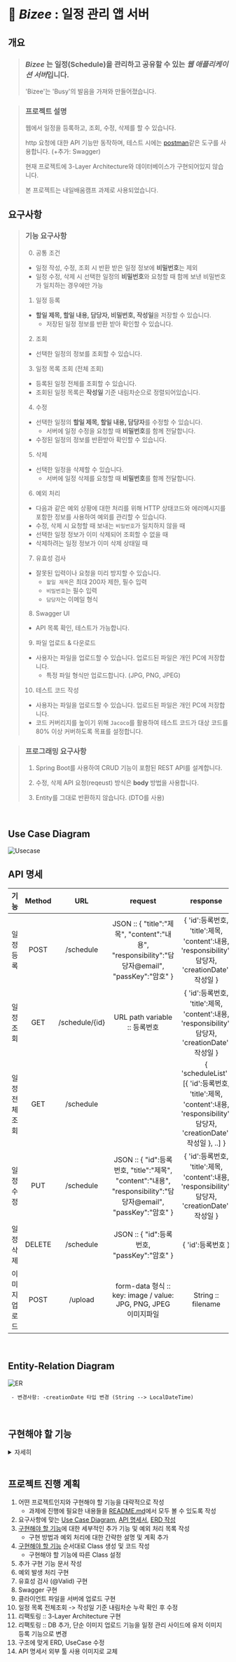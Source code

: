 # 🥣 _Bizee_ : 일정 관리 앱 서버

## 개요

> ### _**Bizee**_ 는 일정(Schedule)을 관리하고 공유할 수 있는 *웹 애플리케이션 서버*입니다.
> 
> 'Bizee'는 'Busy'의 발음을 가져와 만들어졌습니다.
> 

> ### 프로젝트 설명
> 웹에서 일정을 등록하고, 조회, 수정, 삭제를 할 수 있습니다.
>
> http 요청에 대한 API 기능만 동작하며, 테스트 시에는 [postman](https://web.postman.co/)같은 도구를 사용합니다. (+추가: Swagger)
> 
> 현재 프로젝트에 3-Layer Architecture와 데이터베이스가 구현되어있지 않습니다.
> 
> 본 프로젝트는 내일배움캠프 과제로 사용되었습니다.
> 
## 요구사항

> ### 기능 요구사항
> 0. 공통 조건
>   - 일정 작성, 수정, 조회 시 반환 받은 일정 정보에 **비밀번호**는 제외
>   - 일정 수정, 삭제 시 선택한 일정의 **비밀번호**와 요청할 때 함께 보낸 비밀번호가 일치하는 경우에만 가능
> 
> 
> 1. 일정 등록
>   - **할일 제목, 할일 내용, 담당자, 비밀번호, 작성일**을 저장할 수 있습니다.
>       - 저장된 일정 정보를 반환 받아 확인할 수 있습니다.
>
> 
> 2. 조회 
>   - 선택한 일정의 정보를 조회할 수 있습니다.
> 
> 
> 3. 일정 목록 조회 (전체 조회)
>   - 등록된 일정 전체를 조회할 수 있습니다.
>   - 조회된 일정 목록은 **작성일** 기준 내림차순으로 정렬되어있습니다.
> 
> 
> 4. 수정
>   - 선택한 일정의 **할일 제목, 할일 내용, 담당자**를 수정할 수 있습니다.
>     - 서버에 일정 수정을 요청할 때 **비밀번호**를 함께 전달합니다.
>   - 수정된 일정의 정보를 반환받아 확인할 수 있습니다.
> 
> 
> 5. 삭제
>   - 선택한 일정을 삭제할 수 있습니다.
>     - 서버에 일정 삭제를 요청할 때 **비밀번호**를 함께 전달합니다.
> 
> 
> 6. 예외 처리
>   - 다음과 같은 예외 상황에 대한 처리를 위해 HTTP 상태코드와 에러메시지를 포함한 정보를 사용하여 예외를 관리할 수 있습니다.
>   - 수정, 삭제 시 요청할 때 보내는 `비밀번호`가 일치하지 않을 때
>   - 선택한 일정 정보가 이미 삭제되어 조회할 수 없을 때
>   - 삭제하려는 일정 정보가 이미 삭제 상태일 때
>
>
> 7. 유효성 검사
>   - 잘못된 입력이나 요청을 미리 방지할 수 있습니다.
>     - `할일 제목`은 최대 200자 제한, 필수 입력
>     - `비밀번호`는 필수 입력
>     - `담당자`는 이메일 형식
>
>
> 8. Swagger UI
>   - API 목록 확인, 테스트가 가능합니다.
>
>
> 9. 파일 업로드 & 다운로드
>   - 사용자는 파일을 업로드할 수 있습니다. 업로드된 파일은 개인 PC에 저장합니다.
>     - 특정 파일 형식만 업로드합니다. (JPG, PNG, JPEG)
>
>
> 10. 테스트 코드 작성
>    - 사용자는 파일을 업로드할 수 있습니다. 업로드된 파일은 개인 PC에 저장합니다.
>    - 코드 커버리지를 높이기 위해 `Jacoco`를 활용하여 테스트 코드가 대상 코드를 80% 이상 커버하도록 목표를 설정합니다.


> ### 프로그래밍 요구사항
>
> 1. Spring Boot를 사용하여 CRUD 기능이 포함된 REST API를 설계합니다.
> 
> 
> 2. 수정, 삭제 API 요청(reqeust) 방식은 **body** 방법을 사용합니다.
> 
> 
> 3. Entity를 그대로 반환하지 않습니다. (DTO를 사용)

<br>

## Use Case Diagram

<img src="src/main/resources/images/usecase.png" alt="Usecase">


<br>

## API 명세


|    기능     | Method |      URL       |                                              request                                              |                                                   response                                                   |
|:---------:|:------:|:--------------:|:-------------------------------------------------------------------------------------------------:|:------------------------------------------------------------------------------------------------------------:|
|   일정 등록   |  POST  |   /schedule    |      JSON :: { "title":"제목", "content":"내용", "responsibility":"담당자@email", "passKey":"암호" }       |              { 'id':등록번호, 'title':제목, 'content':내용, 'responsibility':담당자, 'creationDate':작성일 }               |
|   일정 조회   |  GET   | /schedule/{id} |                                     URL path variable :: 등록번호                                     |              { 'id':등록번호, 'title':제목, 'content':내용, 'responsibility':담당자, 'creationDate':작성일 }               |
| 일정 전체 조회  |  GET   |   /schedule    |                                                                                                   | { 'scheduleList' : [{ 'id':등록번호, 'title':제목, 'content':내용, 'responsibility':담당자, 'creationDate':작성일 }, ..] } |
|   일정 수정   |  PUT   |   /schedule    | JSON :: { "id":등록번호, "title":"제목", "content":"내용", "responsibility":"담당자@email", "passKey":"암호" } |              { 'id':등록번호, 'title':제목, 'content':내용, 'responsibility':담당자, 'creationDate':작성일 }               |
|   일정 삭제   | DELETE |   /schedule    |                              JSON ::   { "id":등록번호, "passKey":"암호" }                              |                                                { 'id':등록번호 }                                                 |
| 이미지 업로드 |  POST  |    /upload     |                     form-data 형식 ::  key: image / value: JPG, PNG, JPEG 이미지파일                     |                                              String :: filename                                              |


<br>

## Entity-Relation Diagram

<img src="src/main/resources/images/erd.png" alt="ER">

     - 변경사항: -creationDate 타입 변경 (String --> LocalDateTime)

<br>

## 구현해야 할 기능
<details>
<summary>자세히</summary>


### 1. Model Entity, DTO 구현
    - 작성한 ERD를 참고하여 Entity 구현
    - RequestDto: 클라이언트 리소스 정보를 담은 객체, 기능별 API에 맞는 constructor를 구현
    - ResponseDto: 클라이언트에게 전달할 리소스 정보를 담은 객체, 기능별 API에 맞는 정보만 객체에 담아 리턴

### 2. 등록 구현 (POST)
    - http payload로 JSON 형식 데이터가 전달됨 -> @RequestBody 사용
    - Schedule 객체를 담는 Map 컬렉션 존재
    - Map의 key인 등록번호(id)는 순차적 생성
    - Schedule 객체를 ResponseDto를 통해 반환 (passkey 제외)

### 3. 조회 구현 (GET)
    - url에 path variable(id)이 전달됨 -> @PathVariable 사용
    - Map에서 id에 해당하는 Schedule을  ResponseDto을 통해 반환 (passkey 제외)

    - 예외상황 ) 잘못된 id값

### 4. 전체 조회 구현 (GET)
    - 클라이언트 전달 데이터가 없음
    - Schedule 정보가 있는 Map 컬렉션을  List<ResponseDto>로 매핑해 반환 (passkey 제외)

### 5. 수정 구현 (PUT)
    - http payload로 JSON 형식 데이터가 전달됨 -> @RequestBody 사용
    - Map에서 id에 해당하는 Schedule을 찾아 passkey가 일치하는지 확인
    - 일치하면 내용을 update
    - update된 Schedule 인스턴스를 ResponseDto를 통해 반환 (passkey 제외)

    - 예외상황 ) 1. 잘못된 id값  2. passkey 불일치

### 6. 삭제 구현 (DELETE)
    - http payload로 JSON 형식 데이터가 전달됨 -> @RequestBody 사용
    - Map에서 id에 해당하는 Schedule을 찾아 passkey가 일치하는지 확인
    - 일치하면 인스턴스 제거
    - 제거에 성공하면 id를 반환

    - 예외상황 ) 1. 잘못된 id값,  2. passkey 불일치

### 7. 예외 처리
    - 에러 정보를 담는 ErrorResponseDto 정의
    - 전역에서 발생하는 Controller의 예외 throw를 캐치해주는 핸들러 ExceptionController 클래스 정의
    - @ResponseBody를 사용하여 JSON으로 변환 후 반환
    - 반환 정보는 Http Status에 해당하는 값, throw 시에 보낸 메시지
    - 아직 다양한 에러코드 구성은 x --> 전부 400 처리

### 8. 유효성 검사
    - @Valid 애노테이션 사용을 위한 의존성 추가 {implementation 'org.springframework.boot:spring-boot-starter-validation'}
    - @RequestBody 객체로 Request 받는 부분은 @Valid로 관리하고 해당 클래스에서 유효성 검사
    - 검사할 Atrribute들에 @NotBlank, @Size(문자열 크기 지정), @Email 적용
    - @PathVariable 같은 단일 값은 @Valid를 사용하지 않고 바로 @NotBlank 등 유효성 검사, 클래스에 @Validated 추가
    - 검증에 실패 : throw MethodArgumentNotValidException --> 예외 핸들링 구현

### 9. Swagger
    - 의존성 추가 {implementation 'org.springdoc:springdoc-openapi-starter-webmvc-ui:2.2.0'}
    - Swagger UI를 확인: http://localhost:8080/swagger-ui/index.html 로 접속

### 10. 파일 업로드 기능 & 서버 로컬 PC에 다운로드
    - application.properties에 업로드할 폴더 위치 설정
    - FileController 구현

</details>

<br>

## 프로젝트 진행 계획

1. 어떤 프로젝트인지와 구현해야 할 기능을 대략적으로 작성
    - 과제에 진행에 필요한 내용들을 [README.md](./README.md)에서 모두 볼 수 있도록 작성
2. 요구사항에 맞는 [Use Case Diagram](#Use-Case-Diagram), [API 명세서](#API-명세), [ERD 작성](#Entity-Relation-Diagram)
3. [구현해야 할 기능](#구현해야-할-기능)에 대한 세부적인 추가 기능 및 예외 처리 목록 작성
    - 구현 방법과 예외 처리에 대한 간략한 설명 및 계획 추가
4. [구현해야 할 기능](#구현해야-할-기능) 순서대로 Class 생성 및 코드 작성
    - 구현해야 할 기능에 따른 Class 설정
5. 추가 구현 기능 문서 작성
6. 예외 발생 처리 구현
7. 유효성 검사 (@Valid) 구현
8. Swagger 구현
9. 클라이언트 파일을 서버에 업로드 구현
10. 일정 목록 전체조회 -> 작성일 기준 내림차순 누락 확인 후 수정
11. 리팩토링 :: 3-Layer Architecture 구현
12. 리팩토링 :: DB 추가, 단순 이미지 업로드 기능을 일정 관리 사이드에 유저 이미지 등록 기능으로 변경
13. 구조에 맞게 ERD, UseCase 수정
14. API 명세서 외부 툴 사용 이미지로 교체

<br>